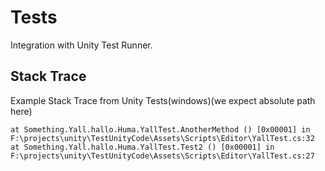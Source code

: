 # Tests
Integration with Unity Test Runner.

## Stack Trace
Example Stack Trace from Unity Tests(windows)(we expect absolute path here)

```
at Something.Yall.hallo.Huma.YallTest.AnotherMethod () [0x00001] in F:\projects\unity\TestUnityCode\Assets\Scripts\Editor\YallTest.cs:32
at Something.Yall.hallo.Huma.YallTest.Test2 () [0x00001] in F:\projects\unity\TestUnityCode\Assets\Scripts\Editor\YallTest.cs:27
```

